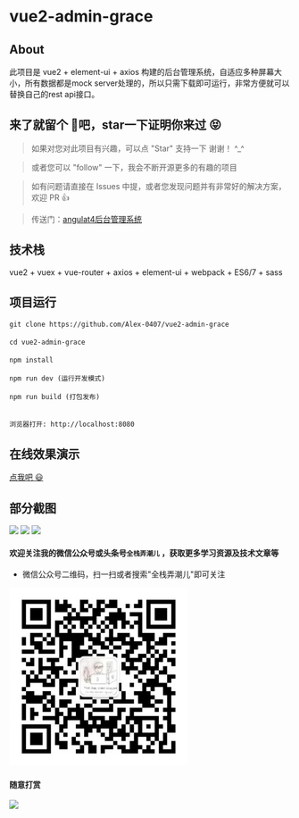 # vue2-admin-grace

## About

此项目是 vue2 + element-ui + axios 构建的后台管理系统，自适应多种屏幕大小，所有数据都是mock server处理的，所以只需下载即可运行，非常方便就可以替换自己的rest api接口。


## 来了就留个 :feet:吧，star一下证明你来过  :stuck_out_tongue_closed_eyes:

>  如果对您对此项目有兴趣，可以点 "Star" 支持一下 谢谢！ ^_^

>  或者您可以 "follow" 一下，我会不断开源更多的有趣的项目

>  如有问题请直接在 Issues 中提，或者您发现问题并有非常好的解决方案，欢迎 PR 👍

>  传送门：[angulat4后台管理系统](https://github.com/Alex-0407/ng4-grace)


## 技术栈

vue2 + vuex + vue-router + axios + element-ui + webpack + ES6/7 + sass


## 项目运行

```
git clone https://github.com/Alex-0407/vue2-admin-grace  

cd vue2-admin-grace 

npm install

npm run dev (运行开发模式)

npm run build (打包发布)


浏览器打开: http://localhost:8080

```

## 在线效果演示

[点我吧 :smiley:](https://alex-0407.github.io/vue2-admin-grace)

## 部分截图

<img src="https://github.com/Alex-0407/vue2-admin-grace/blob/develop/assets/screenshot/1.PNG" style="display:inline;">
    
<img src="https://github.com/Alex-0407/vue2-admin-grace/blob/develop/assets/screenshot/2.PNG" style="display:inline;">

<img src="https://github.com/Alex-0407/vue2-admin-grace/blob/develop/assets/screenshot/3.PNG" width="500px" style="display:inline;">

#### 欢迎关注我的微信公众号或头条号`全栈弄潮儿` ，获取更多学习资源及技术文章等

* 微信公众号二维码，扫一扫或者搜索"全栈弄潮儿"即可关注

<img src="https://github.com/Alex-0407/sinacloud-node/blob/master/fullstack-8cm.jpg" width="320px" style="display:inline;">

#### 随意打赏

<img src="https://github.com/alex-0407/vue2-admin-grace/blob/develop/assets/images/%E8%B5%9E%E8%B5%8F%E7%A0%812.jpg" width="320px" style="display:inline;">

